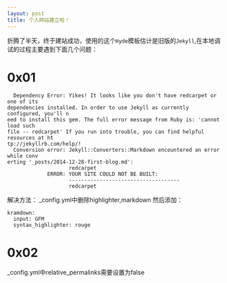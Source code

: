 ```yaml
---
layout: post
title: 个人网站建立啦！
---
```


折腾了半天，终于建站成功，使用的这个`Hyde`模板估计是旧版的`Jekyll`,在本地调试的过程主要遇到下面几个问题：

# 0x01
```
  Dependency Error: Yikes! It looks like you don't have redcarpet or one of its
dependencies installed. In order to use Jekyll as currently configured, you'll n
eed to install this gem. The full error message from Ruby is: 'cannot load such
file -- redcarpet' If you run into trouble, you can find helpful resources at ht
tp://jekyllrb.com/help/!
  Conversion error: Jekyll::Converters::Markdown encountered an error while conv
erting '_posts/2014-12-28-first-blog.md':
                    redcarpet
             ERROR: YOUR SITE COULD NOT BE BUILT:
                    ------------------------------------
                    redcarpet
```
解决方法：
_config.yml中删除highlighter,markdown 然后添加：
```
kramdown:
  input: GFM
  syntax_highlighter: rouge
```

# 0x02
_config.yml中relative_permalinks需要设置为false